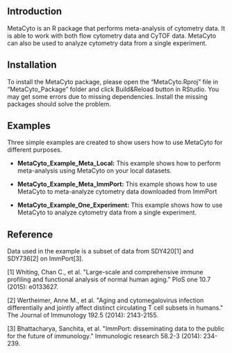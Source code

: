 ## Introduction

MetaCyto is an R package that performs meta-analysis of cytometry data. It is able to work with both flow cytometry data and CyTOF data. MetaCyto can also be used to analyze cytometry data from a single experiment. 



## Installation

To install the MetaCyto package, please open the “MetaCyto.Rproj” file in “MetaCyto_Package” folder and click Build&Reload button in RStudio. You may get some errors due to missing dependencies. Install the missing packages should solve the problem. 


## Examples

Three simple examples are created to show users how to use MetaCyto for different purposes.


* **MetaCyto_Example_Meta_Local:** This example shows how to perform meta-analysis using MetaCyto on your local datasets. 


* **MetaCyto_Example_Meta_ImmPort:** This example shows how to use MetaCyto to meta-analyze cytometry data downloaded from ImmPort


* **MetaCyto_Example_One_Experiment:** This example shows how to use MetaCyto to analyze cytometry data from a single experiment. 



## Reference

Data used in the example is a subset of data from SDY420[1] and SDY736[2] on ImmPort[3]. 


[1] Whiting, Chan C., et al. "Large-scale and comprehensive immune profiling and functional analysis of normal human aging." PloS one 10.7 (2015): e0133627.

[2] Wertheimer, Anne M., et al. "Aging and cytomegalovirus infection differentially and jointly affect distinct circulating T cell subsets in humans." The Journal of Immunology 192.5 (2014): 2143-2155.

[3] Bhattacharya, Sanchita, et al. "ImmPort: disseminating data to the public for the future of immunology." Immunologic research 58.2-3 (2014): 234-239.
